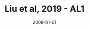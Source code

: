 ---
title: Liu et al, 2019 - AL1
image: https://www.cycif.org/assets/img/liu-lin-2019/AL1.jpg
date: '2009-01-01'
minerva_link: https://www.cycif.org/data/liu-lin-2019/AL1.html
info_link: https://www.cycif.org/data/liu-lin-2019/index.html
show_page_link: false
---